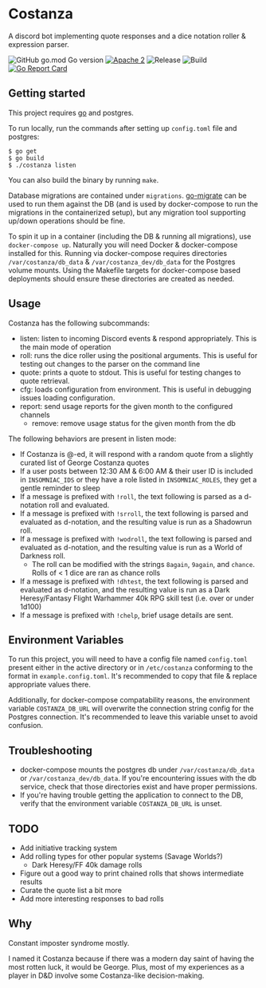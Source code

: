 
# Costanza

A discord bot implementing quote responses and a dice notation roller & expression parser.

![GitHub go.mod Go version](https://img.shields.io/github/go-mod/go-version/dmtaylor/costanza)
[![Apache 2](https://img.shields.io/github/license/dmtaylor/costanza)](https://github.com/dmtaylor/costanza/LICENSE)
![Release](https://img.shields.io/github/v/release/dmtaylor/costanza?include_prereleases&sort=semver)
![Build](https://img.shields.io/github/actions/workflow/status/dmtaylor/costanza/go.yml)
[![Go Report Card](https://goreportcard.com/badge/github.com/dmtaylor/costanza)](https://goreportcard.com/report/github.com/dmtaylor/costanza)

## Getting started
This project requires [go](https://golang.org/) and postgres.

To run locally, run the commands after setting up `config.toml` file and postgres:
```
$ go get
$ go build
$ ./costanza listen
```

You can also build the binary by running `make`.

Database migrations are contained under `migrations`. [go-migrate](https://github.com/golang-migrate/migrate) can be used to run them against the
DB (and is used by docker-compose to run the migrations in the containerized setup), but any migration tool supporting up/down operations should be fine.

To spin it up in a container (including the DB & running all migrations), use `docker-compose up`. Naturally you will need Docker &
docker-compose installed for this. Running via docker-compose requires directories `/var/costanza/db_data` & `/var/costanza_dev/db_data`
for the Postgres volume mounts. Using the Makefile targets for docker-compose based deployments should ensure these directories are created as needed.

## Usage
Costanza has the following subcommands:
- listen: listen to incoming Discord events & respond appropriately. This is the main mode of operation
- roll: runs the dice roller using the positional arguments. This is useful for testing out changes to the parser on the command line
- quote: prints a quote to stdout. This is useful for testing changes to quote retrieval.
- cfg: loads configuration from environment. This is useful in debugging issues loading configuration.
- report: send usage reports for the given month to the configured channels
  - remove: remove usage status for the given month from the db

The following behaviors are present in listen mode:
- If Costanza is @-ed, it will respond with a random quote from a slightly curated list of George Costanza quotes
- If a user posts between 12:30 AM & 6:00 AM & their user ID is included in `INSOMNIAC_IDS` or they have a role listed in `INSOMNIAC_ROLES`, they get a gentle reminder to sleep
- If a message is prefixed with `!roll`, the text following is parsed as a d-notation roll and evaluated.
- If a message is prefixed with `!srroll`, the text following is parsed and evaluated as d-notation, and the resulting value is run as a Shadowrun roll.
- If a message is prefixed with `!wodroll`, the text following is parsed and evaluated as d-notation, and the resulting value is run as a World of Darkness roll.
    - The roll can be modified with the strings `8again`, `9again`, and `chance`. Rolls of < 1 dice are ran as chance rolls
- If a message is prefixed with `!dhtest`, the text following is parsed and evaluated as d-notation, and the resulting value is run as a Dark Heresy/Fantasy
Flight Warhammer 40k RPG skill test (i.e. over or under 1d100)
- If a message is prefixed with `!chelp`, brief usage details are sent.

## Environment Variables

To run this project, you will need to have a config file named `config.toml` present either in the active directory or
in `/etc/costanza` conforming to the format in `example.config.toml`. It's recommended to copy that file & replace appropriate
values there.

Additionally, for docker-compose compatability reasons, the environment variable `COSTANZA_DB_URL` will overwrite the connection
string config for the Postgres connection. It's recommended to leave this variable unset to avoid confusion.

## Troubleshooting
- docker-compose mounts the postgres db under `/var/costanza/db_data` or `/var/costanza_dev/db_data`.
If you're encountering issues with the db service, check that those directories exist and have proper permissions.
- If you're having trouble getting the application to connect to the DB, verify that the environment variable `COSTANZA_DB_URL`
is unset.

## TODO
- Add initiative tracking system
- Add rolling types for other popular systems (Savage Worlds?)
    - Dark Heresy/FF 40k damage rolls
- Figure out a good way to print chained rolls that shows intermediate results
- Curate the quote list a bit more
- Add more interesting responses to bad rolls

## Why
Constant imposter syndrome mostly.

I named it Costanza because if there was a modern day saint of having the most rotten luck, it would be George. Plus, most of
my experiences as a player in D&D involve some Costanza-like decision-making.
